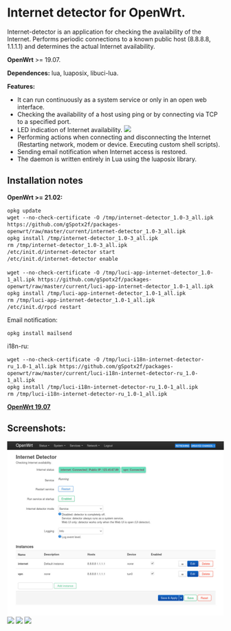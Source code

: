 # Internet detector for OpenWrt.
Internet-detector is an application for checking the availability of the Internet. Performs periodic connections to a known public host (8.8.8.8, 1.1.1.1) and determines the actual Internet availability.

**OpenWrt** >= 19.07.

**Dependences:** lua, luaposix, libuci-lua.

**Features:**
 - It can run continuously as a system service or only in an open web interface.
 - Checking the availability of a host using ping or by connecting via TCP to a specified port.
 - LED indication of Internet availability.
![](https://github.com/gSpotx2f/luci-app-internet-detector/blob/master/screenshots/internet-led.jpg)
 - Performing actions when connecting and disconnecting the Internet (Restarting network, modem or device. Executing custom shell scripts).
 - Sending email notification when Internet access is restored.
 - The daemon is written entirely in Lua using the luaposix library.

## Installation notes

**OpenWrt >= 21.02:**

    opkg update
    wget --no-check-certificate -O /tmp/internet-detector_1.0-3_all.ipk https://github.com/gSpotx2f/packages-openwrt/raw/master/current/internet-detector_1.0-3_all.ipk
    opkg install /tmp/internet-detector_1.0-3_all.ipk
    rm /tmp/internet-detector_1.0-3_all.ipk
    /etc/init.d/internet-detector start
    /etc/init.d/internet-detector enable

    wget --no-check-certificate -O /tmp/luci-app-internet-detector_1.0-1_all.ipk https://github.com/gSpotx2f/packages-openwrt/raw/master/current/luci-app-internet-detector_1.0-1_all.ipk
    opkg install /tmp/luci-app-internet-detector_1.0-1_all.ipk
    rm /tmp/luci-app-internet-detector_1.0-1_all.ipk
    /etc/init.d/rpcd restart

Email notification:

	opkg install mailsend

i18n-ru:

    wget --no-check-certificate -O /tmp/luci-i18n-internet-detector-ru_1.0-1_all.ipk https://github.com/gSpotx2f/packages-openwrt/raw/master/current/luci-i18n-internet-detector-ru_1.0-1_all.ipk
    opkg install /tmp/luci-i18n-internet-detector-ru_1.0-1_all.ipk
    rm /tmp/luci-i18n-internet-detector-ru_1.0-1_all.ipk

**[OpenWrt 19.07](https://github.com/gSpotx2f/luci-app-internet-detector/tree/19.07)**

## Screenshots:

![](https://github.com/gSpotx2f/luci-app-internet-detector/blob/master/screenshots/01.jpg)
![](https://github.com/gSpotx2f/luci-app-internet-detector/blob/master/screenshots/02.jpg)
![](https://github.com/gSpotx2f/luci-app-internet-detector/blob/master/screenshots/03.jpg)
![](https://github.com/gSpotx2f/luci-app-internet-detector/blob/master/screenshots/04.jpg)
